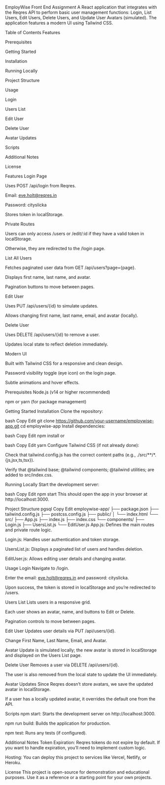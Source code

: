 EmployWise Front End Assignment
A React application that integrates with the Reqres API to perform basic user management functions: Login, List Users, Edit Users, Delete Users, and Update User Avatars (simulated). The application features a modern UI using Tailwind CSS.

Table of Contents
Features

Prerequisites

Getting Started

Installation

Running Locally

Project Structure

Usage

Login

Users List

Edit User

Delete User

Avatar Updates

Scripts

Additional Notes

License

Features
Login Page

Uses POST /api/login from Reqres.

Email: eve.holt@reqres.in

Password: cityslicka

Stores token in localStorage.

Private Routes

Users can only access /users or /edit/:id if they have a valid token in localStorage.

Otherwise, they are redirected to the /login page.

List All Users

Fetches paginated user data from GET /api/users?page={page}.

Displays first name, last name, and avatar.

Pagination buttons to move between pages.

Edit User

Uses PUT /api/users/{id} to simulate updates.

Allows changing first name, last name, email, and avatar (locally).

Delete User

Uses DELETE /api/users/{id} to remove a user.

Updates local state to reflect deletion immediately.

Modern UI

Built with Tailwind CSS for a responsive and clean design.

Password visibility toggle (eye icon) on the login page.

Subtle animations and hover effects.

Prerequisites
Node.js (v14 or higher recommended)

npm or yarn (for package management)

Getting Started
Installation
Clone the repository:

bash
Copy
Edit
git clone https://github.com/your-username/employwise-app.git
cd employwise-app
Install dependencies:

bash
Copy
Edit
npm install
or

bash
Copy
Edit
yarn
Configure Tailwind CSS (if not already done):

Check that tailwind.config.js has the correct content paths (e.g., ./src/**/*.{js,jsx,ts,tsx}).

Verify that @tailwind base; @tailwind components; @tailwind utilities; are added to src/index.css.

Running Locally
Start the development server:

bash
Copy
Edit
npm start
This should open the app in your browser at http://localhost:3000.

Project Structure
pgsql
Copy
Edit
employwise-app/
├── package.json
├── tailwind.config.js
├── postcss.config.js
├── public/
│   └── index.html
└── src/
    ├── App.js
    ├── index.js
    ├── index.css
    └── components/
        ├── Login.js
        ├── UsersList.js
        └── EditUser.js
App.js: Defines the main routes and private route logic.

Login.js: Handles user authentication and token storage.

UsersList.js: Displays a paginated list of users and handles deletion.

EditUser.js: Allows editing user details and changing avatar.

Usage
Login
Navigate to /login.

Enter the email: eve.holt@reqres.in and password: cityslicka.

Upon success, the token is stored in localStorage and you’re redirected to /users.

Users List
Lists users in a responsive grid.

Each user shows an avatar, name, and buttons to Edit or Delete.

Pagination controls to move between pages.

Edit User
Updates user details via PUT /api/users/{id}.

Change First Name, Last Name, Email, and Avatar.

Avatar Update is simulated locally; the new avatar is stored in localStorage and displayed on the Users List page.

Delete User
Removes a user via DELETE /api/users/{id}.

The user is also removed from the local state to update the UI immediately.

Avatar Updates
Since Reqres doesn’t store avatars, we save the updated avatar in localStorage.

If a user has a locally updated avatar, it overrides the default one from the API.

Scripts
npm start: Starts the development server on http://localhost:3000.

npm run build: Builds the application for production.

npm test: Runs any tests (if configured).

Additional Notes
Token Expiration: Reqres tokens do not expire by default. If you want to handle expiration, you’ll need to implement custom logic.

Hosting: You can deploy this project to services like Vercel, Netlify, or Heroku.

License
This project is open-source for demonstration and educational purposes. Use it as a reference or a starting point for your own projects.

